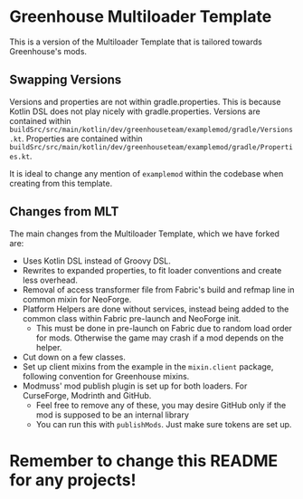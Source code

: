 # Greenhouse Multiloader Template
This is a version of the Multiloader Template that is tailored towards Greenhouse's mods.

## Swapping Versions
Versions and properties are not within gradle.properties. This is because Kotlin DSL does not play nicely with gradle.properties.
Versions are contained within `buildSrc/src/main/kotlin/dev/greenhouseteam/examplemod/gradle/Versions.kt`.
Properties are contained within `buildSrc/src/main/kotlin/dev/greenhouseteam/examplemod/gradle/Properties.kt`.

It is ideal to change any mention of `examplemod` within the codebase when creating from this template.

## Changes from MLT
The main changes from the Multiloader Template, which we have forked are:
- Uses Kotlin DSL instead of Groovy DSL.
- Rewrites to expanded properties, to fit loader conventions and create less overhead.
- Removal of access transformer file from Fabric's build and refmap line in common mixin for NeoForge.
- Platform Helpers are done without services, instead being added to the common class within Fabric pre-launch and NeoForge init.
  - This must be done in pre-launch on Fabric due to random load order for mods. Otherwise the game may crash if a mod depends on the helper.
- Cut down on a few classes.
- Set up client mixins from the example in the `mixin.client` package, following convention for Greenhouse mixins.
- Modmuss' mod publish plugin is set up for both loaders. For CurseForge, Modrinth and GitHub.
  - Feel free to remove any of these, you may desire GitHub only if the mod is supposed to be an internal library
  - You can run this with `publishMods`. Just make sure tokens are set up.

# Remember to change this README for any projects!